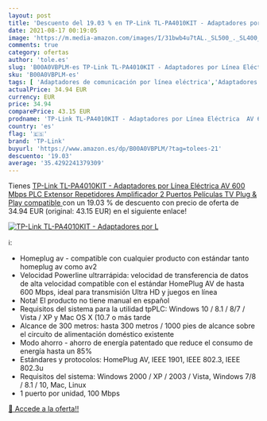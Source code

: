 ```yaml
---
layout: post
title: 'Descuento del 19.03 % en TP-Link TL-PA4010KIT - Adaptadores por L'
date: 2021-08-17 00:19:05
image: 'https://m.media-amazon.com/images/I/31bwb4u7tAL._SL500_._SL400_.jpg'
comments: true
category: ofertas
author: 'tole.es'
slug: 'B00A0VBPLM-es TP-Link TL-PA4010KIT - Adaptadores por Línea Eléctrica AV...'
sku: 'B00A0VBPLM-es'
tags: [ 'Adaptadores de comunicación por línea eléctrica','Adaptadores de red','Dispositivos de red','Informática','plc','tp-link', ]
actualPrice: 34.94 EUR
currency: EUR
price: 34.94
comparePrice: 43.15 EUR
prodname: 'TP-Link TL-PA4010KIT - Adaptadores por Línea Eléctrica  AV 600 Mbps  PLC  Extensor  Repetidores  Amplificador  2 Puertos  Películas  TV Plug & Play  compatible '
country: 'es'
flag: '🇪🇸'
brand: 'TP-Link'
buyurl: 'https://www.amazon.es/dp/B00A0VBPLM/?tag=tolees-21'
descuento: '19.03'
average: '35.4292241379309'
---
```


Tienes [TP-Link TL-PA4010KIT - Adaptadores por Línea Eléctrica  AV 600 Mbps  PLC  Extensor  Repetidores  Amplificador  2 Puertos  Películas  TV Plug & Play  compatible ](https://www.amazon.es/dp/B00A0VBPLM/?tag=tolees-21) con un 19.03 % de descuento con precio de oferta de 34.94 EUR (original: 43.15 EUR) en el siguiente enlace!

[![TP-Link TL-PA4010KIT - Adaptadores por L](https://m.media-amazon.com/images/I/31bwb4u7tAL._SL500_._SL400_.jpg)](https://www.amazon.es/dp/B00A0VBPLM/?tag=tolees-21)

ℹ️:

- Homeplug av - compatible con cualquier producto con estándar tanto homeplug av como av2
- Velocidad Powerline ultrarrápida: velocidad de transferencia de datos de alta velocidad compatible con el estándar HomePlug AV de hasta 600 Mbps, ideal para transmisión Ultra HD y juegos en línea
- Nota! El producto no tiene manual en español
- Requisitos del sistema para la utilidad tpPLC: Windows 10 / 8.1 / 8/7 / Vista / XP y Mac OS X (10.7 o más tarde
- Alcance de 300 metros: hasta 300 metros / 1000 pies de alcance sobre el circuito de alimentación doméstico existente
- Modo ahorro - ahorro de energía patentado que reduce el consumo de energía hasta un 85%
- Estándares y protocolos: HomePlug AV, IEEE 1901, IEEE 802.3, IEEE 802.3u
- Requisitos del sistema: Windows 2000 / XP / 2003 / Vista, Windows 7/8 / 8.1 / 10, Mac, Linux
- 1 puerto por unidad, 100 Mbps

[🛒 Accede a la oferta!!](https://www.amazon.es/dp/B00A0VBPLM/?tag=tolees-21)
